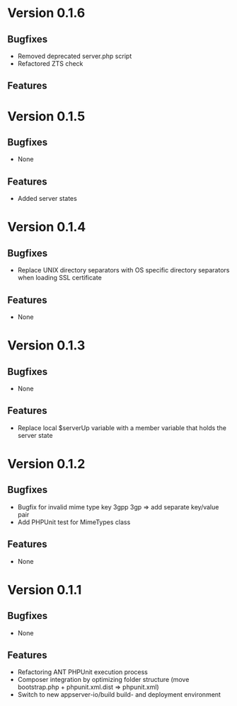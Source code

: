 # Version 0.1.6

## Bugfixes

* Removed deprecated server.php script
* Refactored ZTS check

## Features

# Version 0.1.5

## Bugfixes

* None

## Features

* Added server states

# Version 0.1.4

## Bugfixes

* Replace UNIX directory separators with OS specific directory separators when loading SSL certificate

## Features

* None

# Version 0.1.3

## Bugfixes

* None

## Features

* Replace local $serverUp variable with a member variable that holds the server state

# Version 0.1.2

## Bugfixes

* Bugfix for invalid mime type key 3gpp 3gp => add separate key/value pair
* Add PHPUnit test for MimeTypes class

## Features

* None

# Version 0.1.1

## Bugfixes

* None

## Features

* Refactoring ANT PHPUnit execution process
* Composer integration by optimizing folder structure (move bootstrap.php + phpunit.xml.dist => phpunit.xml)
* Switch to new appserver-io/build build- and deployment environment